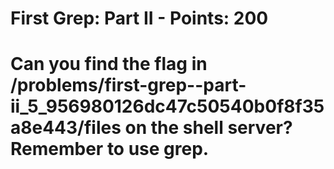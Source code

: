  
# First Grep: Part II - Points: 200

# Can you find the flag in /problems/first-grep--part-ii_5_956980126dc47c50540b0f8f35a8e443/files on the shell server? Remember to use grep.

